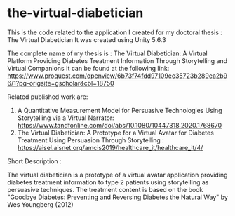 # the-virtual-diabetician
This is the code related to the application I created for my doctoral thesis : The Virtual Diabetician
It was created using Unity 5.6.3

The complete name of my thesis is : The Virtual Diabetician: A Virtual Platform Providing Diabetes Treatment Information Through Storytelling and Virtual Companions
It can be found at the following link: https://www.proquest.com/openview/6b73f74fdd97109ee35723b289ea2b96/1?pq-origsite=gscholar&cbl=18750

Related published work are:

1. A Quantitative Measurement Model for Persuasive Technologies Using Storytelling via a Virtual Narrator: https://www.tandfonline.com/doi/abs/10.1080/10447318.2020.1768670
2. The Virtual Diabetician: A Prototype for a Virtual Avatar for Diabetes Treatment Using Persuasion Through Storytelling : https://aisel.aisnet.org/amcis2019/healthcare_it/healthcare_it/4/

Short Description :

The virtual diabetician is a prototype of a virtual avatar application providing diabetes treatment information to type 2 patients using storytelling as persuasive techniques. The treatment content is based on the book "Goodbye Diabetes: Preventing and Reversing Diabetes the Natural Way" by Wes Youngberg (2012)
